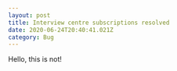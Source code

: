 ```yaml
---
layout: post
title: Interview centre subscriptions resolved
date: 2020-06-24T20:40:41.021Z
category: Bug
---
```

Hello, this is not!